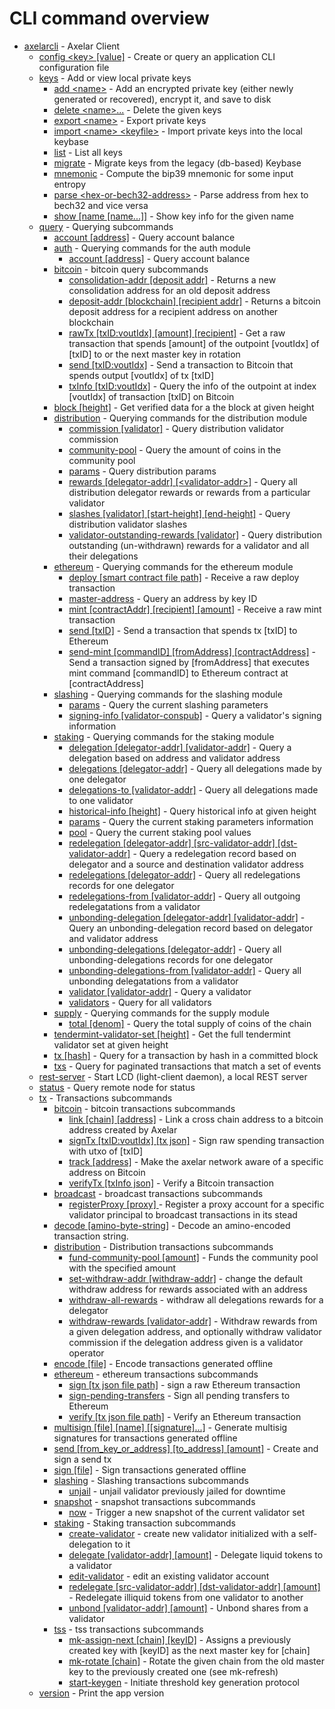 # CLI command overview
* [axelarcli](axelarcli.md)	 - Axelar Client
	* [config \<key\> [value]](axelarcli_config.md)	 - Create or query an application CLI configuration file
	* [keys](axelarcli_keys.md)	 - Add or view local private keys
		* [add \<name\>](axelarcli_keys_add.md)	 - Add an encrypted private key (either newly generated or recovered), encrypt it, and save to disk
		* [delete \<name\>...](axelarcli_keys_delete.md)	 - Delete the given keys
		* [export \<name\>](axelarcli_keys_export.md)	 - Export private keys
		* [import \<name\> \<keyfile\>](axelarcli_keys_import.md)	 - Import private keys into the local keybase
		* [list](axelarcli_keys_list.md)	 - List all keys
		* [migrate](axelarcli_keys_migrate.md)	 - Migrate keys from the legacy (db-based) Keybase
		* [mnemonic](axelarcli_keys_mnemonic.md)	 - Compute the bip39 mnemonic for some input entropy
		* [parse \<hex-or-bech32-address\>](axelarcli_keys_parse.md)	 - Parse address from hex to bech32 and vice versa
		* [show [name [name...]]](axelarcli_keys_show.md)	 - Show key info for the given name
	* [query](axelarcli_query.md)	 - Querying subcommands
		* [account [address]](axelarcli_query_account.md)	 - Query account balance
		* [auth](axelarcli_query_auth.md)	 - Querying commands for the auth module
			* [account [address]](axelarcli_query_auth_account.md)	 - Query account balance
		* [bitcoin](axelarcli_query_bitcoin.md)	 - bitcoin query subcommands
			* [consolidation-addr [deposit addr]](axelarcli_query_bitcoin_consolidation-addr.md)	 - Returns a new consolidation address for an old deposit address
			* [deposit-addr [blockchain] [recipient addr]](axelarcli_query_bitcoin_deposit-addr.md)	 - Returns a bitcoin deposit address for a recipient address on another blockchain
			* [rawTx [txID:voutIdx] [amount] [recipient]](axelarcli_query_bitcoin_rawTx.md)	 - Get a raw transaction that spends [amount] of the outpoint [voutIdx] of [txID] to <recipient> or the next master key in rotation
			* [send [txID:voutIdx]](axelarcli_query_bitcoin_send.md)	 - Send a transaction to Bitcoin that spends output [voutIdx] of tx [txID]
			* [txInfo [txID:voutIdx]](axelarcli_query_bitcoin_txInfo.md)	 - Query the info of the outpoint at index [voutIdx] of transaction [txID] on Bitcoin
		* [block [height]](axelarcli_query_block.md)	 - Get verified data for a the block at given height
		* [distribution](axelarcli_query_distribution.md)	 - Querying commands for the distribution module
			* [commission [validator]](axelarcli_query_distribution_commission.md)	 - Query distribution validator commission
			* [community-pool](axelarcli_query_distribution_community-pool.md)	 - Query the amount of coins in the community pool
			* [params](axelarcli_query_distribution_params.md)	 - Query distribution params
			* [rewards [delegator-addr] [\<validator-addr\>]](axelarcli_query_distribution_rewards.md)	 - Query all distribution delegator rewards or rewards from a particular validator
			* [slashes [validator] [start-height] [end-height]](axelarcli_query_distribution_slashes.md)	 - Query distribution validator slashes
			* [validator-outstanding-rewards [validator]](axelarcli_query_distribution_validator-outstanding-rewards.md)	 - Query distribution outstanding (un-withdrawn) rewards for a validator and all their delegations
		* [ethereum](axelarcli_query_ethereum.md)	 - Querying commands for the ethereum module
			* [deploy [smart contract file path]](axelarcli_query_ethereum_deploy.md)	 - Receive a raw deploy transaction
			* [master-address](axelarcli_query_ethereum_master-address.md)	 - Query an address by key ID
			* [mint [contractAddr] [recipient] [amount]](axelarcli_query_ethereum_mint.md)	 - Receive a raw mint transaction
			* [send [txID]](axelarcli_query_ethereum_send.md)	 - Send a transaction that spends tx [txID] to Ethereum
			* [send-mint [commandID] [fromAddress] [contractAddress]](axelarcli_query_ethereum_send-mint.md)	 - Send a transaction signed by [fromAddress] that executes mint command [commandID] to Ethereum contract at [contractAddress]
		* [slashing](axelarcli_query_slashing.md)	 - Querying commands for the slashing module
			* [params](axelarcli_query_slashing_params.md)	 - Query the current slashing parameters
			* [signing-info [validator-conspub]](axelarcli_query_slashing_signing-info.md)	 - Query a validator's signing information
		* [staking](axelarcli_query_staking.md)	 - Querying commands for the staking module
			* [delegation [delegator-addr] [validator-addr]](axelarcli_query_staking_delegation.md)	 - Query a delegation based on address and validator address
			* [delegations [delegator-addr]](axelarcli_query_staking_delegations.md)	 - Query all delegations made by one delegator
			* [delegations-to [validator-addr]](axelarcli_query_staking_delegations-to.md)	 - Query all delegations made to one validator
			* [historical-info [height]](axelarcli_query_staking_historical-info.md)	 - Query historical info at given height
			* [params](axelarcli_query_staking_params.md)	 - Query the current staking parameters information
			* [pool](axelarcli_query_staking_pool.md)	 - Query the current staking pool values
			* [redelegation [delegator-addr] [src-validator-addr] [dst-validator-addr]](axelarcli_query_staking_redelegation.md)	 - Query a redelegation record based on delegator and a source and destination validator address
			* [redelegations [delegator-addr]](axelarcli_query_staking_redelegations.md)	 - Query all redelegations records for one delegator
			* [redelegations-from [validator-addr]](axelarcli_query_staking_redelegations-from.md)	 - Query all outgoing redelegatations from a validator
			* [unbonding-delegation [delegator-addr] [validator-addr]](axelarcli_query_staking_unbonding-delegation.md)	 - Query an unbonding-delegation record based on delegator and validator address
			* [unbonding-delegations [delegator-addr]](axelarcli_query_staking_unbonding-delegations.md)	 - Query all unbonding-delegations records for one delegator
			* [unbonding-delegations-from [validator-addr]](axelarcli_query_staking_unbonding-delegations-from.md)	 - Query all unbonding delegatations from a validator
			* [validator [validator-addr]](axelarcli_query_staking_validator.md)	 - Query a validator
			* [validators](axelarcli_query_staking_validators.md)	 - Query for all validators
		* [supply](axelarcli_query_supply.md)	 - Querying commands for the supply module
			* [total [denom]](axelarcli_query_supply_total.md)	 - Query the total supply of coins of the chain
		* [tendermint-validator-set [height]](axelarcli_query_tendermint-validator-set.md)	 - Get the full tendermint validator set at given height
		* [tx [hash]](axelarcli_query_tx.md)	 - Query for a transaction by hash in a committed block
		* [txs](axelarcli_query_txs.md)	 - Query for paginated transactions that match a set of events
	* [rest-server](axelarcli_rest-server.md)	 - Start LCD (light-client daemon), a local REST server
	* [status](axelarcli_status.md)	 - Query remote node for status
	* [tx](axelarcli_tx.md)	 - Transactions subcommands
		* [bitcoin](axelarcli_tx_bitcoin.md)	 - bitcoin transactions subcommands
			* [link [chain] [address]](axelarcli_tx_bitcoin_link.md)	 - Link a cross chain address to a bitcoin address created by Axelar
			* [signTx [txID:voutIdx] [tx json]](axelarcli_tx_bitcoin_signTx.md)	 - Sign raw spending transaction with utxo of [txID]
			* [track [address]](axelarcli_tx_bitcoin_track.md)	 - Make the axelar network aware of a specific address on Bitcoin
			* [verifyTx [txInfo json]](axelarcli_tx_bitcoin_verifyTx.md)	 - Verify a Bitcoin transaction
		* [broadcast](axelarcli_tx_broadcast.md)	 - broadcast transactions subcommands
			* [registerProxy [proxy] ](axelarcli_tx_broadcast_registerProxy.md)	 - Register a proxy account for a specific validator principal to broadcast transactions in its stead
		* [decode [amino-byte-string]](axelarcli_tx_decode.md)	 - Decode an amino-encoded transaction string.
		* [distribution](axelarcli_tx_distribution.md)	 - Distribution transactions subcommands
			* [fund-community-pool [amount]](axelarcli_tx_distribution_fund-community-pool.md)	 - Funds the community pool with the specified amount
			* [set-withdraw-addr [withdraw-addr]](axelarcli_tx_distribution_set-withdraw-addr.md)	 - change the default withdraw address for rewards associated with an address
			* [withdraw-all-rewards](axelarcli_tx_distribution_withdraw-all-rewards.md)	 - withdraw all delegations rewards for a delegator
			* [withdraw-rewards [validator-addr]](axelarcli_tx_distribution_withdraw-rewards.md)	 - Withdraw rewards from a given delegation address, and optionally withdraw validator commission if the delegation address given is a validator operator
		* [encode [file]](axelarcli_tx_encode.md)	 - Encode transactions generated offline
		* [ethereum](axelarcli_tx_ethereum.md)	 - ethereum transactions subcommands
			* [sign [tx json file path]](axelarcli_tx_ethereum_sign.md)	 - sign a raw Ethereum transaction
			* [sign-pending-transfers](axelarcli_tx_ethereum_sign-pending-transfers.md)	 - Sign all pending transfers to Ethereum
			* [verify [tx json file path]](axelarcli_tx_ethereum_verify.md)	 - Verify an Ethereum transaction
		* [multisign [file] [name] [[signature]...]](axelarcli_tx_multisign.md)	 - Generate multisig signatures for transactions generated offline
		* [send [from_key_or_address] [to_address] [amount]](axelarcli_tx_send.md)	 - Create and sign a send tx
		* [sign [file]](axelarcli_tx_sign.md)	 - Sign transactions generated offline
		* [slashing](axelarcli_tx_slashing.md)	 - Slashing transactions subcommands
			* [unjail](axelarcli_tx_slashing_unjail.md)	 - unjail validator previously jailed for downtime
		* [snapshot](axelarcli_tx_snapshot.md)	 - snapshot transactions subcommands
			* [now](axelarcli_tx_snapshot_now.md)	 - Trigger a new snapshot of the current validator set
		* [staking](axelarcli_tx_staking.md)	 - Staking transaction subcommands
			* [create-validator](axelarcli_tx_staking_create-validator.md)	 - create new validator initialized with a self-delegation to it
			* [delegate [validator-addr] [amount]](axelarcli_tx_staking_delegate.md)	 - Delegate liquid tokens to a validator
			* [edit-validator](axelarcli_tx_staking_edit-validator.md)	 - edit an existing validator account
			* [redelegate [src-validator-addr] [dst-validator-addr] [amount]](axelarcli_tx_staking_redelegate.md)	 - Redelegate illiquid tokens from one validator to another
			* [unbond [validator-addr] [amount]](axelarcli_tx_staking_unbond.md)	 - Unbond shares from a validator
		* [tss](axelarcli_tx_tss.md)	 - tss transactions subcommands
			* [mk-assign-next [chain] [keyID]](axelarcli_tx_tss_mk-assign-next.md)	 - Assigns a previously created key with [keyID] as the next master key for [chain]
			* [mk-rotate [chain]](axelarcli_tx_tss_mk-rotate.md)	 - Rotate the given chain from the old master key to the previously created one (see mk-refresh)
			* [start-keygen](axelarcli_tx_tss_start-keygen.md)	 - Initiate threshold key generation protocol
	* [version](axelarcli_version.md)	 - Print the app version
